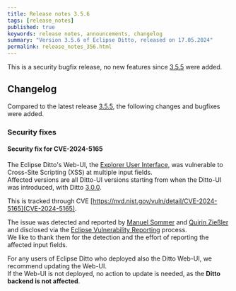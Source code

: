 ```yaml
---
title: Release notes 3.5.6
tags: [release_notes]
published: true
keywords: release notes, announcements, changelog
summary: "Version 3.5.6 of Eclipse Ditto, released on 17.05.2024"
permalink: release_notes_356.html
---
```


This is a security bugfix release, no new features since [3.5.5](release_notes_355.html) were added.

## Changelog

Compared to the latest release [3.5.5](release_notes_355.html), the following changes and bugfixes were added.

### Security fixes


#### Security fix for CVE-2024-5165

The Eclipse Ditto's Web-UI, the [Explorer User Interface](https://eclipse.dev/ditto/user-interface.html), was vulnerable 
to Cross-Site Scripting (XSS) at multiple input fields.  
Affected versions are all Ditto-UI versions starting from when the Ditto-UI was introduced, with Ditto 
[3.0.0](release_notes_300.html#new-ditto-explorer-ui).

This is tracked through CVE [https://nvd.nist.gov/vuln/detail/CVE-2024-5165](CVE-2024-5165).

The issue was detected and reported by [Manuel Sommer](https://gitlab.eclipse.org/manuelsommer) and 
[Quirin Zießler](https://gitlab.eclipse.org/quirinziessler) and disclosed via the 
[Eclipse Vulnerability Reporting](https://www.eclipse.org/security/) process.  
We like to thank them for the detection and the effort of reporting the affected input fields.

For any users of Eclipse Ditto who deployed also the Ditto Web-UI, we recommend updating the Web-UI.  
If the Web-UI is not deployed, no action to update is needed, as the **Ditto backend is not affected**.
